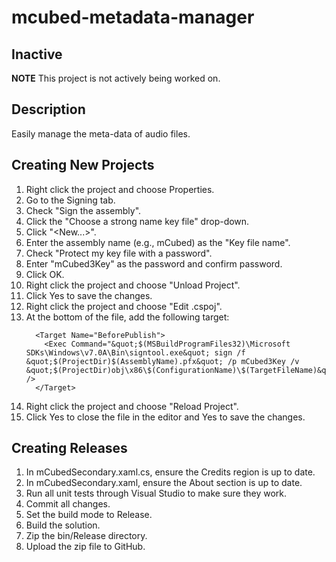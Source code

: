 # mcubed-metadata-manager

Inactive
----
**NOTE** This project is not actively being worked on.

Description
----
Easily manage the meta-data of audio files.

Creating New Projects
----
1. Right click the project and choose Properties.
1. Go to the Signing tab.
1. Check "Sign the assembly".
1. Click the "Choose a strong name key file" drop-down.
1. Click "<New...>".
1. Enter the assembly name (e.g., mCubed) as the "Key file name".
1. Check "Protect my key file with a password".
1. Enter "mCubed3Key" as the password and confirm password.
1. Click OK.
1. Right click the project and choose "Unload Project".
1. Click Yes to save the changes.
1. Right click the project and choose "Edit <PROJECT-NAME>.cspoj".
1. At the bottom of the file, add the following target:
    ```
      <Target Name="BeforePublish">
        <Exec Command="&quot;$(MSBuildProgramFiles32)\Microsoft SDKs\Windows\v7.0A\Bin\signtool.exe&quot; sign /f &quot;$(ProjectDir)$(AssemblyName).pfx&quot; /p mCubed3Key /v &quot;$(ProjectDir)obj\x86\$(ConfigurationName)\$(TargetFileName)&quot;" />
      </Target>
    ```
1. Right click the project and choose "Reload Project".
1. Click Yes to close the file in the editor and Yes to save the changes.

Creating Releases
----
1. In mCubedSecondary.xaml.cs, ensure the Credits region is up to date.
1. In mCubedSecondary.xaml, ensure the About section is up to date.
1. Run all unit tests through Visual Studio to make sure they work.
1. Commit all changes.
1. Set the build mode to Release.
1. Build the solution.
1. Zip the bin/Release directory.
1. Upload the zip file to GitHub.
